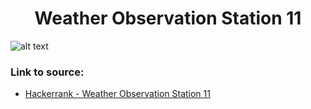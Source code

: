 <h1 align="center">Weather Observation Station 11</h1>

![alt text](https://images2.imgbox.com/7f/24/4zixJRml_o.png?raw=true)

### Link to source: 
- <a href="https://www.hackerrank.com/challenges/weather-observation-station-11/problem">Hackerrank - Weather Observation Station 11</a>

